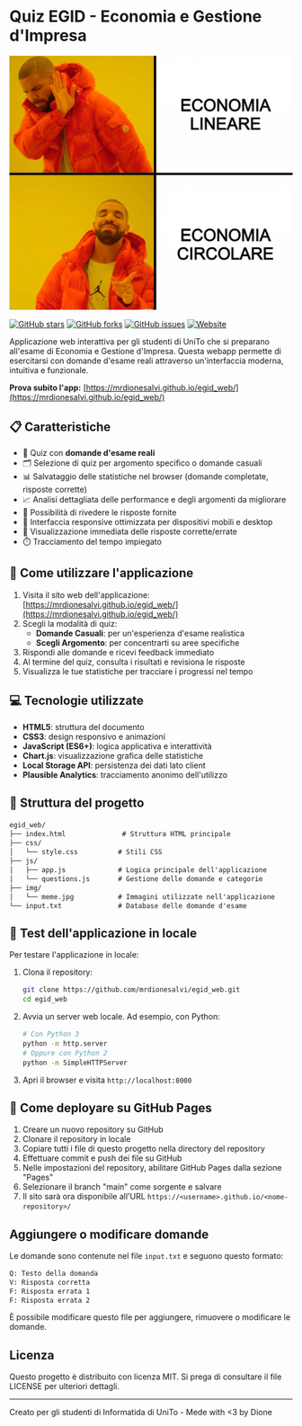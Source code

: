 # Quiz EGID - Economia e Gestione d'Impresa

![Quiz EGID Banner](img/meme.jpg)

[![GitHub stars](https://img.shields.io/github/stars/mrdionesalvi/egid_web)](https://github.com/mrdionesalvi/egid_web/stargazers)
[![GitHub forks](https://img.shields.io/github/forks/mrdionesalvi/egid_web)](https://github.com/mrdionesalvi/egid_web/network)
[![GitHub issues](https://img.shields.io/github/issues/mrdionesalvi/egid_web)](https://github.com/mrdionesalvi/egid_web/issues)
[![Website](https://img.shields.io/website?url=https%3A%2F%2Fmrdionesalvi.github.io%2Fegid_web%2F)](https://mrdionesalvi.github.io/egid_web/)

Applicazione web interattiva per gli studenti di UniTo che si preparano all'esame di Economia e Gestione d'Impresa. Questa webapp permette di esercitarsi con domande d'esame reali attraverso un'interfaccia moderna, intuitiva e funzionale.

**Prova subito l'app:** [https://mrdionesalvi.github.io/egid_web/](https://mrdionesalvi.github.io/egid_web/)

## 📋 Caratteristiche

- 📝 Quiz con **domande d'esame reali**
- 🗂️ Selezione di quiz per argomento specifico o domande casuali
- 📊 Salvataggio delle statistiche nel browser (domande completate, risposte corrette)
- 📈 Analisi dettagliata delle performance e degli argomenti da migliorare
- 🔄 Possibilità di rivedere le risposte fornite
- 📱 Interfaccia responsive ottimizzata per dispositivi mobili e desktop
- 🎯 Visualizzazione immediata delle risposte corrette/errate
- ⏱️ Tracciamento del tempo impiegato

## 🚀 Come utilizzare l'applicazione

1. Visita il sito web dell'applicazione: [https://mrdionesalvi.github.io/egid_web/](https://mrdionesalvi.github.io/egid_web/)
2. Scegli la modalità di quiz:
   - **Domande Casuali**: per un'esperienza d'esame realistica
   - **Scegli Argomento**: per concentrarti su aree specifiche
3. Rispondi alle domande e ricevi feedback immediato
4. Al termine del quiz, consulta i risultati e revisiona le risposte
5. Visualizza le tue statistiche per tracciare i progressi nel tempo

## 💻 Tecnologie utilizzate

- **HTML5**: struttura del documento
- **CSS3**: design responsivo e animazioni
- **JavaScript (ES6+)**: logica applicativa e interattività
- **Chart.js**: visualizzazione grafica delle statistiche
- **Local Storage API**: persistenza dei dati lato client
- **Plausible Analytics**: tracciamento anonimo dell'utilizzo

## 📂 Struttura del progetto

```
egid_web/
├── index.html              # Struttura HTML principale
├── css/
│   └── style.css          # Stili CSS
├── js/
│   ├── app.js             # Logica principale dell'applicazione
│   └── questions.js       # Gestione delle domande e categorie
├── img/
│   └── meme.jpg           # Immagini utilizzate nell'applicazione
└── input.txt              # Database delle domande d'esame
```

## 🧪 Test dell'applicazione in locale

Per testare l'applicazione in locale:

1. Clona il repository:
   ```bash
   git clone https://github.com/mrdionesalvi/egid_web.git
   cd egid_web
   ```

2. Avvia un server web locale. Ad esempio, con Python:
   ```bash
   # Con Python 3
   python -m http.server
   # Oppure con Python 2
   python -m SimpleHTTPServer
   ```

3. Apri il browser e visita `http://localhost:8000`

## 🚀 Come deployare su GitHub Pages

1. Creare un nuovo repository su GitHub
2. Clonare il repository in locale
3. Copiare tutti i file di questo progetto nella directory del repository
4. Effettuare commit e push dei file su GitHub
5. Nelle impostazioni del repository, abilitare GitHub Pages dalla sezione "Pages"
6. Selezionare il branch "main" come sorgente e salvare
7. Il sito sarà ora disponibile all'URL `https://<username>.github.io/<nome-repository>/`

## Aggiungere o modificare domande

Le domande sono contenute nel file `input.txt` e seguono questo formato:

```
Q: Testo della domanda
V: Risposta corretta
F: Risposta errata 1
F: Risposta errata 2
```

È possibile modificare questo file per aggiungere, rimuovere o modificare le domande.

## Licenza

Questo progetto è distribuito con licenza MIT. Si prega di consultare il file LICENSE per ulteriori dettagli.

---

Creato per gli studenti di Informatida di UniTo - Mede with <3 by Dione
